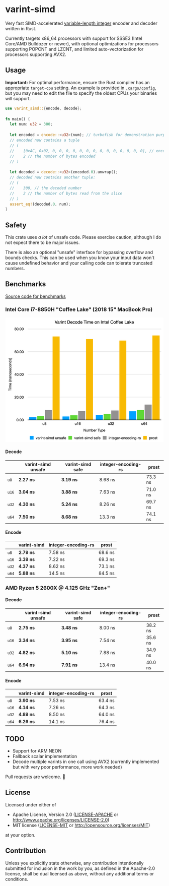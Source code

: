 varint-simd
==

Very fast SIMD-accelerated [variable-length integer](https://developers.google.com/protocol-buffers/docs/encoding) encoder and decoder 
written in Rust. 

Currently targets x86_64 processors with support for SSSE3 (Intel Core/AMD Bulldozer or newer), with 
optional optimizations for processors supporting POPCNT and LZCNT, and limited auto-vectorization
for processors supporting AVX2. 

## Usage
**Important:** For optimal performance, ensure the Rust compiler has an appropriate `target-cpu` setting. An example is
provided in [`.cargo/config`](.cargo/config), but you may need to edit the file to specify the oldest CPUs your binaries
will support.

```rust
use varint_simd::{encode, decode};

fn main() {
  let num: u32 = 300;
  
  let encoded = encode::<u32>(num); // turbofish for demonstration purposes, usually not necessary
  // encoded now contains a tuple
  // (
  //    [0xAC, 0x02, 0, 0, 0, 0, 0, 0, 0, 0, 0, 0, 0, 0, 0, 0], // encoded in a 128-bit vector
  //    2 // the number of bytes encoded
  // )
  
  let decoded = decode::<u32>(encoded.0).unwrap();
  // decoded now contains another tuple:
  // (
  //    300, // the decoded number
  //    2 // the number of bytes read from the slice
  // )
  assert_eq!(decoded.0, num);
}
```

## Safety
This crate uses *a lot* of unsafe code. Please exercise caution, although I do not expect there to be major issues.

There is also an optional "unsafe" interface for bypassing overflow and bounds checks. This can be used when you know 
your input data won't cause undefined behavior and your calling code can tolerate truncated numbers.

## Benchmarks
[Source code for benchmarks](benches/varint_bench.rs)

### Intel Core i7-8850H "Coffee Lake" (2018 15" MacBook Pro)

![benchmark graph](benchmark.png)

#### Decode
|   | varint-simd unsafe | varint-simd safe | integer-encoding-rs | prost |
| -- | -- | -- | -- | -- |
| `u8`  | **2.27 ns** | **3.19 ns** | 8.68 ns | 73.3 ns |
| `u16` | **3.04 ns** | **3.88 ns** | 7.63 ns | 71.0 ns |
| `u32` | **4.30 ns** | **5.24 ns** | 8.26 ns | 69.7 ns |
| `u64` | **7.50 ns** | **8.68 ns** | 13.3 ns | 74.1 ns |

#### Encode
|   | varint-simd | integer-encoding-rs | prost |
| -- | -- | -- | -- |
| `u8`  | **2.79 ns** | 7.58 ns | 68.6 ns |
| `u16` | **3.39 ns** | 7.22 ns | 69.3 ns |
| `u32` | **4.37 ns** | 8.62 ns | 73.1 ns |
| `u64` | **5.88 ns** | 14.5 ns | 84.5 ns |

### AMD Ryzen 5 2600X @ 4.125 GHz "Zen+"
#### Decode
|   | varint-simd unsafe | varint-simd safe | integer-encoding-rs | prost |
| -- | -- | -- | -- | -- |
| `u8`  | **2.75 ns** | **3.48 ns** | 8.00 ns | 38.2 ns |
| `u16` | **3.34 ns** | **3.95 ns** | 7.54 ns | 35.6 ns |
| `u32` | **4.82 ns** | **5.10 ns** | 7.88 ns | 34.9 ns |
| `u64` | **6.94 ns** | **7.91 ns** | 13.4 ns | 40.0 ns |

#### Encode
|   | varint-simd | integer-encoding-rs | prost |
| -- | -- | -- | -- |
| `u8`  | **3.90 ns** | 7.53 ns | 63.4 ns |
| `u16` | **4.14 ns** | 7.26 ns | 64.3 ns |
| `u32` | **4.89 ns** | 8.50 ns | 64.0 ns |
| `u64` | **6.26 ns** | 14.1 ns | 76.4 ns |

## TODO
* Support for ARM NEON
* Fallback scalar implementation
* Decode multiple varints in one call using AVX2 (currently implemented but with very poor performance, more work needed)

Pull requests are welcome. 🙂

## License

Licensed under either of

* Apache License, Version 2.0
  ([LICENSE-APACHE](LICENSE-APACHE) or http://www.apache.org/licenses/LICENSE-2.0)
* MIT license
  ([LICENSE-MIT](LICENSE-MIT) or http://opensource.org/licenses/MIT)

at your option.

## Contribution

Unless you explicitly state otherwise, any contribution intentionally submitted
for inclusion in the work by you, as defined in the Apache-2.0 license, shall be
dual licensed as above, without any additional terms or conditions.
